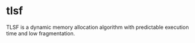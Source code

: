 # tlsf
TLSF is a dynamic memory allocation algorithm with predictable execution time and low fragmentation.
